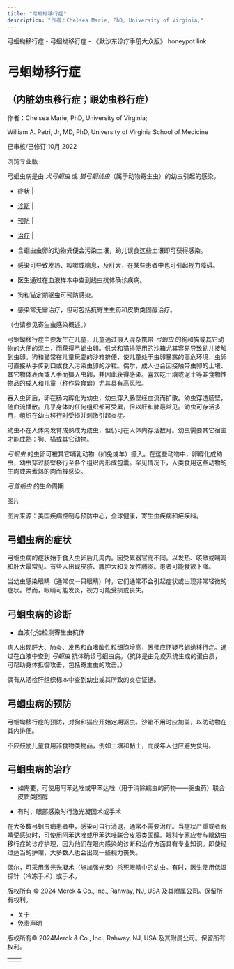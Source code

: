 ```yaml
---
title: "弓蛔蚴移行症"
description: "作者：Chelsea Marie, PhD, University of Virginia;"
---
```


﻿弓蛔蚴移行症 \- 弓蛔蚴移行症 \- 《默沙东诊疗手册大众版》 honeypot link

# 弓蛔蚴移行症

## （内脏幼虫移行症；眼幼虫移行症）

作者：Chelsea Marie, PhD, University of Virginia;

William A. Petri, Jr, MD, PhD, University of Virginia School of Medicine

已审核/已修订 10月 2022

浏览专业版

弓蛔虫病是由 _犬弓蛔虫_ 或 _猫弓蛔线虫_（属于动物寄生虫）的幼虫引起的感染。

- [症状](#症状_v787291_zh) \|
- [诊断](#诊断_v14459049_zh) \|
- [预防](#预防_v14459058_zh) \|
- [治疗](#治疗_v787296_zh) \|

- 含蛔虫虫卵的动物粪便会污染土壤，幼儿误食这些土壤即可获得感染。

- 感染可导致发热、咳嗽或喘息，及肝大，在某些患者中也可引起视力障碍。

- 医生通过在血液样本中查到线虫抗体确诊疾病。

- 狗和猫定期驱虫可预防感染。

- 感染常无需治疗，但可包括抗寄生虫药和皮质类固醇治疗。


（也请参见寄生虫感染概述。）

弓蛔蚴移行症主要发生在儿童，儿童通过摄入混杂携带 _弓蛔虫_ 的狗和猫或其它动物的大便的泥土，而获得弓蛔虫卵。供犬和猫排便用的沙箱尤其容易导致幼儿接触到虫卵。狗和猫常在儿童玩耍的沙箱排便，使儿童处于虫卵暴露的高危环境，虫卵可直接从手传到口或食入污染虫卵的沙粒。偶尔，成人也会因接触带虫卵的土壤、其它物体表面或人手而摄入虫卵，并因此获得感染。喜欢吃土壤或泥土等非食物性物品的成人和儿童（称作异食癖）尤其具有高风险。

吞入虫卵后，卵在肠内孵化为幼虫，幼虫穿入肠壁经血流而扩散。幼虫穿透肠壁，随血流播散。几乎身体的任何组织都可受累，但以肝和肺最常见。幼虫可存活多月，组织在幼虫移行时受损并刺激引起炎症。

幼虫不在人体内发育成熟成为成虫，但仍可在人体内存活数月。幼虫需要其它宿主才能成熟：狗、猫或其它动物。

_弓蛔虫_ 的虫卵可被其它哺乳动物（如兔或羊）摄入。在这些动物中，卵孵化成幼虫，幼虫穿过肠壁移行至各个组织内形成包囊。罕见情况下，人类食用这些动物的生肉或未煮熟的肉而被感染。

_弓首蛔虫_ 的生命周期



图片

图片来源：美国疾病控制与预防中心，全球健康，寄生虫疾病和疟疾科。

## 弓蛔虫病的症状

弓蛔虫病的症状始于食入虫卵后几周内。因受累器官而不同。以发热、咳嗽或喘鸣和肝大最常见。有些人出现皮疹、脾肿大和复发性肺炎。患者可能食欲下降。

当幼虫感染眼睛（通常仅一只眼睛）时，它们通常不会引起症状或出现非常轻微的症状。然而，眼睛可能发炎，视力可能受损或丧失。

## 弓蛔虫病的诊断

- 血液化验检测寄生虫抗体


病人出现肝大、肺炎、发热和血嗜酸性粒细胞增高，医师应怀疑弓蛔蚴移行症。通过在血液中查到 _弓蛔虫_ 抗体确诊弓蛔虫病。（抗体是由免疫系统生成的蛋白质，可帮助身体抵御攻击，包括寄生虫的攻击。）

偶有从活检肝组织标本中查到幼虫或其所致的炎症证据。

## 弓蛔虫病的预防

弓蛔蚴移行症的预防，对狗和猫应开始定期驱虫。沙箱不用时应加盖，以防动物在其内排便。

不应鼓励儿童食用非食物类物品，例如土壤和黏土，而成年人也应避免食用。

## 弓蛔虫病的治疗

- 如需要，可使用阿苯达唑或甲苯达唑（用于消除蠕虫的药物——驱虫药）联合皮质类固醇

- 有时，眼部感染时行激光凝固术或手术


在大多数弓蛔虫病患者中，感染可自行消退，通常不需要治疗。当症状严重或者眼睛受感染时，可使用阿苯达唑或甲苯达唑联合皮质类固醇。眼科专家应参与眼幼虫移行症的诊疗护理，因为他们在眼内感染的诊断和治疗方面具有专业知识。即使经过适当的护理，大多数人也会出现一些视力丧失。

偶尔，可采用激光光凝术（施加强光束）杀死眼睛中的幼虫。有时，医生使用低温探针（冷冻手术）或手术。



版权所有 © 2024
Merck & Co., Inc., Rahway, NJ, USA 及其附属公司。保留所有权利。

- 关于
- 免责声明

版权所有© 2024Merck & Co., Inc., Rahway, NJ, USA 及其附属公司。保留所有权利。

|     |     |
| --- | --- |
|  |  |